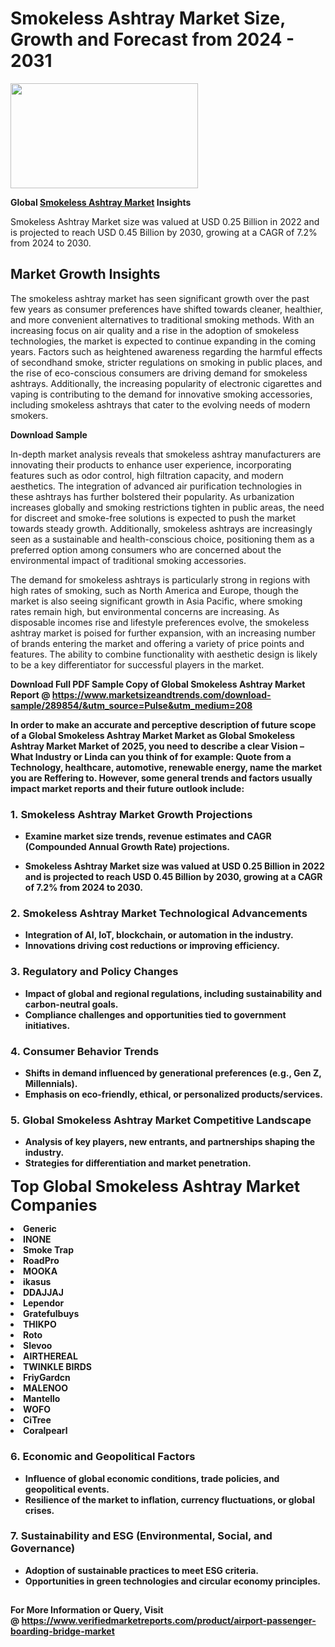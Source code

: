 <H1>Smokeless Ashtray Market Size, Growth and Forecast from 2024 - 2031</H1><img class="aligncenter size-medium wp-image-584254" src="https://thirdeyenews.in/wp-content/uploads/2024/09/Global-Market-Research-300x168.jpeg" alt="" width="300" height="168" /><p><strong>Global&nbsp;<a href="https://www.marketsizeandtrends.com/download-sample/289854/&amp;utm_source=Pulse&amp;utm_medium=208">Smokeless Ashtray Market</a> Insights</strong></p><p>Smokeless Ashtray Market size was valued at USD 0.25 Billion in 2022 and is projected to reach USD 0.45 Billion by 2030, growing at a CAGR of 7.2% from 2024 to 2030.</p><p><h2>Market Growth Insights</h2> <p>The smokeless ashtray market has seen significant growth over the past few years as consumer preferences have shifted towards cleaner, healthier, and more convenient alternatives to traditional smoking methods. With an increasing focus on air quality and a rise in the adoption of smokeless technologies, the market is expected to continue expanding in the coming years. Factors such as heightened awareness regarding the harmful effects of secondhand smoke, stricter regulations on smoking in public places, and the rise of eco-conscious consumers are driving demand for smokeless ashtrays. Additionally, the increasing popularity of electronic cigarettes and vaping is contributing to the demand for innovative smoking accessories, including smokeless ashtrays that cater to the evolving needs of modern smokers.</p> <p><strong>Download Sample</strong></p> <p>In-depth market analysis reveals that smokeless ashtray manufacturers are innovating their products to enhance user experience, incorporating features such as odor control, high filtration capacity, and modern aesthetics. The integration of advanced air purification technologies in these ashtrays has further bolstered their popularity. As urbanization increases globally and smoking restrictions tighten in public areas, the need for discreet and smoke-free solutions is expected to push the market towards steady growth. Additionally, smokeless ashtrays are increasingly seen as a sustainable and health-conscious choice, positioning them as a preferred option among consumers who are concerned about the environmental impact of traditional smoking accessories.</p> <p>The demand for smokeless ashtrays is particularly strong in regions with high rates of smoking, such as North America and Europe, though the market is also seeing significant growth in Asia Pacific, where smoking rates remain high, but environmental concerns are increasing. As disposable incomes rise and lifestyle preferences evolve, the smokeless ashtray market is poised for further expansion, with an increasing number of brands entering the market and offering a variety of price points and features. The ability to combine functionality with aesthetic design is likely to be a key differentiator for successful players in the market.</p> <p><strong></p><p><span class=""><strong>Download Full PDF Sample Copy of Global Smokeless Ashtray Market Report</strong> @ <a href="https://www.marketsizeandtrends.com/download-sample/289854/&amp;utm_source=Pulse&amp;utm_medium=208" target="_blank">https://www.marketsizeandtrends.com/download-sample/289854/&amp;utm_source=Pulse&amp;utm_medium=208</a></span></p><p>In order to make an accurate and perceptive description of future scope of a Global&nbsp;Smokeless Ashtray Market Market as Global&nbsp;Smokeless Ashtray Market Market of 2025, you need to describe a clear Vision &ndash; What Industry or Linda can you think of for example: Quote from a Technology, healthcare, automotive, renewable energy, name the market you are Reffering to. However, some general trends and factors usually impact market reports and their future outlook include:</p><h3>1.&nbsp;<strong>Smokeless Ashtray Market Growth Projections</strong></h3><ul><li>Examine market size trends, revenue estimates and CAGR (Compounded Annual Growth Rate) projections.</li><li><p>Smokeless Ashtray Market size was valued at USD 0.25 Billion in 2022 and is projected to reach USD 0.45 Billion by 2030, growing at a CAGR of 7.2% from 2024 to 2030.</p></li></ul><h3>2.&nbsp;<strong>Smokeless Ashtray Market Technological Advancements</strong></h3><ul><li>Integration of AI, IoT, blockchain, or automation in the industry.</li><li>Innovations driving cost reductions or improving efficiency.</li></ul><h3>3.&nbsp;<strong>Regulatory and Policy Changes</strong></h3><ul><li>Impact of global and regional regulations, including sustainability and carbon-neutral goals.</li><li>Compliance challenges and opportunities tied to government initiatives.</li></ul><h3>4.&nbsp;<strong>Consumer Behavior Trends</strong></h3><ul><li>Shifts in demand influenced by generational preferences (e.g., Gen Z, Millennials).</li><li>Emphasis on eco-friendly, ethical, or personalized products/services.</li></ul><h3>5.&nbsp;<strong>Global Smokeless Ashtray Market Competitive Landscape</strong></h3><ul><li>Analysis of key players, new entrants, and partnerships shaping the industry.</li><li>Strategies for differentiation and market penetration.</li></ul><p data-pm-slice="1 1 []"><span style="color: inherit; font-family: inherit; font-size: 25px;">Top Global Smokeless Ashtray Market Companies</span></p><div class="" data-test-id=""><p><li>Generic</li><li> INONE</li><li> Smoke Trap</li><li> RoadPro</li><li> MOOKA</li><li> ikasus</li><li> DDAJJAJ</li><li> Lependor</li><li> Gratefulbuys</li><li> THIKPO</li><li> Roto</li><li> Slevoo</li><li> AIRTHEREAL</li><li> TWINKLE BIRDS</li><li> FriyGardcn</li><li> MALENOO</li><li> Mantello</li><li> WOFO</li><li> CiTree</li><li> Coralpearl</li></p></div><h3>6.&nbsp;<strong>Economic and Geopolitical Factors</strong></h3><ul><li>Influence of global economic conditions, trade policies, and geopolitical events.</li><li>Resilience of the market to inflation, currency fluctuations, or global crises.</li></ul><h3>7.&nbsp;<strong>Sustainability and ESG (Environmental, Social, and Governance)</strong></h3><ul><li>Adoption of sustainable practices to meet ESG criteria.</li><li>Opportunities in green technologies and circular economy principles.</li></ul><h2><strong style="font-size: 14px;">For More Information or Query, Visit @&nbsp;</strong><a style="background-color: #ffffff; font-size: 14px;" href="https://www.marketsizeandtrends.com/report/smokeless-ashtray-market/" target="_blank">https://www.verifiedmarketreports.com/product/airport-passenger-boarding-bridge-market</a></h2>
